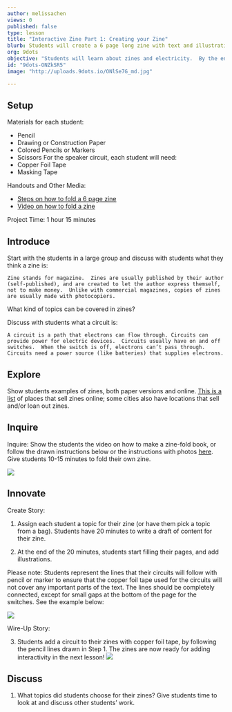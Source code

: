 ```yaml
---
author: melissachen
views: 0
published: false
type: lesson
title: "Interactive Zine Part 1: Creating your Zine"
blurb: Students will create a 6 page long zine with text and illustrations
org: 9dots
objective: "Students will learn about zines and electricity.  By the end of the lesson, students will be able to express themselves creatively using a zine format, and understand the basics of circuits."
id: "9dots-ONZkSR5"
image: "http://uploads.9dots.io/ONlSe7G_md.jpg"

---
```


## Setup
Materials for each student:
- Pencil
- Drawing or Construction Paper
- Colored Pencils or Markers
- Scissors
For the speaker circuit, each student will need:
- Copper Foil Tape
- Masking Tape

Handouts and Other Media:
- [Steps on how to fold a 6 page zine](http://www.andrewyang.com/zines/ZineHowTo.pdf)
- [Video on how to fold a zine](https://www.youtube.com/watch?v=OHYwtltebR0&feature=youtu.be)

Project Time: 1 hour 15 minutes

## Introduce
Start with the students in a large group and discuss with students what they think a zine is:  
```
Zine stands for magazine.  Zines are usually published by their author (self-published), and are created to let the author express themself, not to make money.  Unlike with commercial magazines, copies of zines are usually made with photocopiers.
```
What kind of topics can be covered in zines?  

Discuss with students what a circuit is:
```
A circuit is a path that electrons can flow through. Circuits can provide power for electric devices.  Circuits usually have on and off switches.  When the switch is off, electrons can’t pass through.  Circuits need a power source (like batteries) that supplies electrons.
```
## Explore
Show students examples of zines, both paper versions and online.  [This is a list](http://www.zinebook.com/directory/zine-catalogs.html) of places that sell zines online; some cities also have locations that sell and/or loan out zines.  

## Inquire
Inquire:
Show the students the video on how to make a zine-fold book, or follow the drawn instructions below or the instructions with photos [here](http://www.andrewyang.com/zines/ZineHowTo.pdf).  Give students 10-15 minutes to fold their own zine.

![](http://uploads.9dots.io/ONZsWLa_md.jpg) 

## Innovate
Create Story:

1. Assign each student a topic for their zine (or have them pick a topic from a bag).  Students have 20 minutes to write a draft of content for their zine. 

2. At the end of the 20 minutes, students start filling their pages, and add illustrations.  

Please note: Students represent the lines that their circuits will follow with pencil or marker to ensure that the copper foil tape used for the circuits will not cover any important parts of the text.  The lines should be completely connected, except for small gaps at the bottom of the page for the switches.  See the example below:

![](http://uploads.9dots.io/ONZtphH_md.jpg) 

Wire-Up Story:

3. Students add a circuit to their zines with copper foil tape, by following the pencil lines drawn in Step 1.  The zines are now ready for adding interactivity in the next lesson!
![](http://uploads.9dots.io/ONZv4Sw_md.jpg) 

## Discuss
1.  What topics did students choose for their zines?  Give students time to look at and discuss other students’ work.
